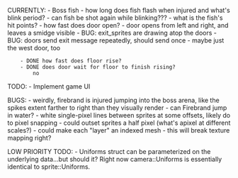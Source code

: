 CURRENTLY:
    - Boss fish
        - how long does fish flash when injured and what's blink period?
        - can fish be shot again while blinking???
        - what is the fish's hit points?
        - how fast does door open?
            - door opens from left and right, and leaves a smidge visible
            - BUG: exit_sprites are drawing atop the doors
            - BUG: doors send exit message repeatedly, should send once
                - maybe just the west door, too


        - DONE how fast does floor rise?
        - DONE does door wait for floor to finish rising?
            no

TODO:
    - Implement game UI

BUGS:
    - weirdly, firebrand is injured jumping into the boss arena, like the spikes extent farther to right than they visually render
    - can Firebrand jump in water?
    - white single-pixel lines between sprites at some offsets, likely do to pixel snapping
        - could outset sprites a half pixel (what's apixel at different scales?)
        - could make each "layer" an indexed mesh
            - this will break texture mapping right?

LOW PRIORITY TODO:
    - Uniforms struct can be parameterized on the underlying data...but should it? Right now camera::Uniforms is essentially identical to sprite::Uniforms.
